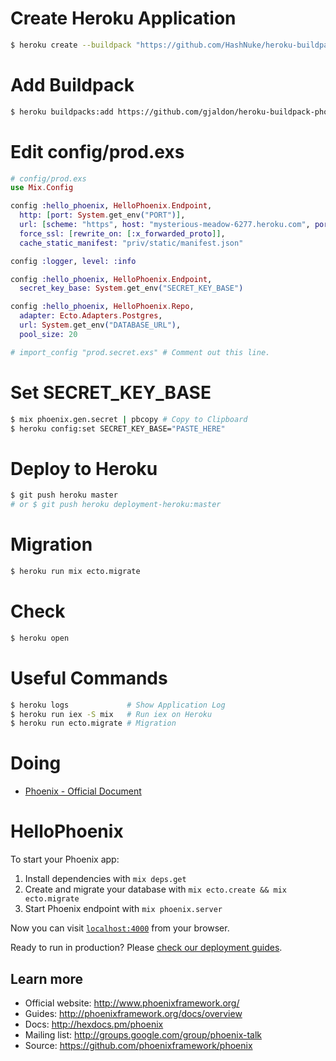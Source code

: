 # Create Heroku Application
```sh
$ heroku create --buildpack "https://github.com/HashNuke/heroku-buildpack-elixir.git"
```

# Add Buildpack
```sh
$ heroku buildpacks:add https://github.com/gjaldon/heroku-buildpack-phoenix-static.git
```

# Edit config/prod.exs
```elixir
# config/prod.exs
use Mix.Config

config :hello_phoenix, HelloPhoenix.Endpoint,
  http: [port: System.get_env("PORT")],
  url: [scheme: "https", host: "mysterious-meadow-6277.heroku.com", port: 443],
  force_ssl: [rewrite_on: [:x_forwarded_proto]],
  cache_static_manifest: "priv/static/manifest.json"

config :logger, level: :info

config :hello_phoenix, HelloPhoenix.Endpoint,
  secret_key_base: System.get_env("SECRET_KEY_BASE")

config :hello_phoenix, HelloPhoenix.Repo,
  adapter: Ecto.Adapters.Postgres,
  url: System.get_env("DATABASE_URL"),
  pool_size: 20

# import_config "prod.secret.exs" # Comment out this line.
```

# Set SECRET_KEY_BASE
```sh
$ mix phoenix.gen.secret | pbcopy # Copy to Clipboard
$ heroku config:set SECRET_KEY_BASE="PASTE_HERE"
```

# Deploy to Heroku
```sh
$ git push heroku master
# or $ git push heroku deployment-heroku:master
```

# Migration
```sh
$ heroku run mix ecto.migrate
```

# Check
```sh
$ heroku open
```

# Useful Commands
```sh
$ heroku logs             # Show Application Log
$ heroku run iex -S mix   # Run iex on Heroku
$ heroku run ecto.migrate # Migration
```

# Doing
- [Phoenix - Official Document](http://www.phoenixframework.org/docs/)

# HelloPhoenix

To start your Phoenix app:

  1. Install dependencies with `mix deps.get`
  2. Create and migrate your database with `mix ecto.create && mix ecto.migrate`
  3. Start Phoenix endpoint with `mix phoenix.server`

Now you can visit [`localhost:4000`](http://localhost:4000) from your browser.

Ready to run in production? Please [check our deployment guides](http://www.phoenixframework.org/docs/deployment).

## Learn more

  * Official website: http://www.phoenixframework.org/
  * Guides: http://phoenixframework.org/docs/overview
  * Docs: http://hexdocs.pm/phoenix
  * Mailing list: http://groups.google.com/group/phoenix-talk
  * Source: https://github.com/phoenixframework/phoenix
